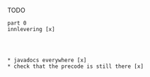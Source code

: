 TODO

    part 0
	innlevering [x]

	
	

    * javadocs everywhere [x]
    * check that the precode is still there [x]
